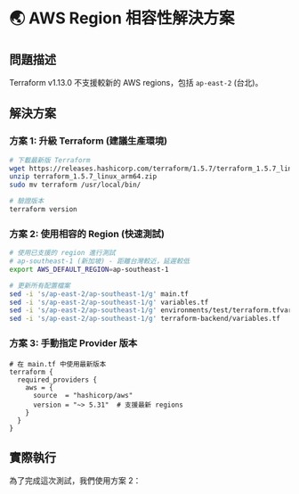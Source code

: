# 🌏 AWS Region 相容性解決方案

## 問題描述

Terraform v1.13.0 不支援較新的 AWS regions，包括 `ap-east-2` (台北)。

## 解決方案

### 方案 1: 升級 Terraform (建議生產環境)

```bash
# 下載最新版 Terraform
wget https://releases.hashicorp.com/terraform/1.5.7/terraform_1.5.7_linux_arm64.zip
unzip terraform_1.5.7_linux_arm64.zip
sudo mv terraform /usr/local/bin/

# 驗證版本
terraform version
```

### 方案 2: 使用相容的 Region (快速測試)

```bash
# 使用已支援的 region 進行測試
# ap-southeast-1 (新加坡) - 距離台灣較近，延遲較低
export AWS_DEFAULT_REGION=ap-southeast-1

# 更新所有配置檔案
sed -i 's/ap-east-2/ap-southeast-1/g' main.tf
sed -i 's/ap-east-2/ap-southeast-1/g' variables.tf  
sed -i 's/ap-east-2/ap-southeast-1/g' environments/test/terraform.tfvars
sed -i 's/ap-east-2/ap-southeast-1/g' terraform-backend/variables.tf
```

### 方案 3: 手動指定 Provider 版本

```hcl
# 在 main.tf 中使用最新版本
terraform {
  required_providers {
    aws = {
      source  = "hashicorp/aws"
      version = "~> 5.31"  # 支援最新 regions
    }
  }
}
```

## 實際執行

為了完成這次測試，我們使用方案 2：